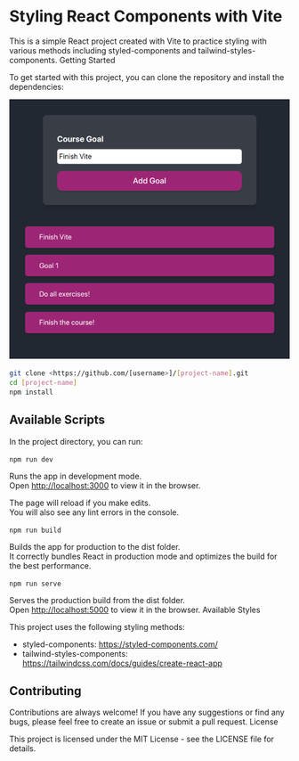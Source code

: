 # Styling React Components with Vite

This is a simple React project created with Vite to practice styling with various methods including styled-components and tailwind-styles-components.
Getting Started

To get started with this project, you can clone the repository and install the dependencies:

![ss](vite-styling-1.png)

```bash
git clone <https://github.com/[username>]/[project-name].git
cd [project-name]
npm install
```

## Available Scripts

In the project directory, you can run:

`npm run dev`

Runs the app in development mode.<br />
Open <http://localhost:3000> to view it in the browser.

The page will reload if you make edits.<br />
You will also see any lint errors in the console.

`npm run build`

Builds the app for production to the dist folder.<br />
It correctly bundles React in production mode and optimizes the build for the best performance.

`npm run serve`

Serves the production build from the dist folder.<br />
Open <http://localhost:5000> to view it in the browser.
Available Styles

This project uses the following styling methods:

- styled-components: <https://styled-components.com/>
- tailwind-styles-components: <https://tailwindcss.com/docs/guides/create-react-app>

## Contributing

Contributions are always welcome! If you have any suggestions or find any bugs, please feel free to create an issue or submit a pull request.
License

This project is licensed under the MIT License - see the LICENSE file for details.
